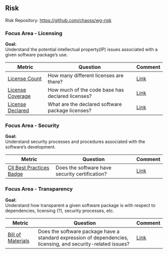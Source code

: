 ## Risk
Risk Repository: https://github.com/chaoss/wg-risk

### Focus Area - Licensing

**Goal:**  
Understand the potential intellectual property(IP) issues associated with a given software package’s use.

| **Metric** | **Question** | **Comment**
|---|---|---|
[License Count]() | How many different licenses are there? | [Link]()
[License Coverage]() | How much of the code base has declared licenses? | [Link]()
[License Declared]() | What are the declared software package licenses? | [Link]()

### Focus Area - Security

**Goal:**  
Understand security processes and procedures associated with the software’s development.

**Metric** | **Question** |**Comment**
---|---|---|
[CII Best Practices Badge]() | Does the software have security certification? | [Link]()

### Focus Area - Transparency

**Goal:**  
Understand how transparent a given software package is with respect to dependencies, licensing (?), security processes, etc.

**Metric** | **Question** |**Comment**
---|---|---|
[Bill of Materials]() | Does the software package have a standard expression of dependencies, licensing, and security-related issues? | [Link]()
